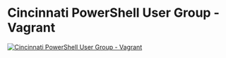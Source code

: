 # Cincinnati PowerShell User Group - Vagrant

[![Cincinnati PowerShell User Group - Vagrant](https://i2.ytimg.com/vi/ajKs2DGERF4/hqdefault.jpg "Cincinnati PowerShell User Group - Vagrant")](https://www.youtube.com/watch?v=ajKs2DGERF4)



